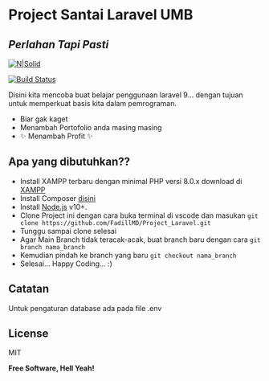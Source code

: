 # Project Santai Laravel UMB
## _Perlahan Tapi Pasti_

[![N|Solid](https://cldup.com/dTxpPi9lDf.thumb.png)](https://nodesource.com/products/nsolid)

[![Build Status](https://travis-ci.org/joemccann/dillinger.svg?branch=master)](https://travis-ci.org/joemccann/dillinger)

Disini kita mencoba buat belajar penggunaan laravel 9... dengan tujuan untuk memperkuat basis kita dalam pemrograman.

- Biar gak kaget 
- Menambah Portofolio anda masing masing
- ✨ Menambah Profit ✨

## Apa yang dibutuhkan??

- Install XAMPP terbaru dengan minimal PHP versi 8.0.x download di [XAMPP](https://www.apachefriends.org/download.html)
- Install Composer [disini](https://getcomposer.org/download/)
- Install [Node.js](https://nodejs.org/) v10+.
- Clone Project ini dengan cara buka terminal di vscode dan masukan ```git clone https://github.com/FadillMD/Project_Laravel.git```
- Tunggu sampai clone selesai
- Agar Main Branch tidak teracak-acak, buat branch baru dengan cara ```git branch nama_branch```
- Kemudian pindah ke branch yang baru ```git checkout nama_branch```
- Selesai... Happy Coding... :)

## Catatan

Untuk pengaturan database ada pada file .env

## License

MIT

**Free Software, Hell Yeah!**

[//]: # (These are reference links used in the body of this note and get stripped out when the markdown processor does its job. There is no need to format nicely because it shouldn't be seen. Thanks SO - http://stackoverflow.com/questions/4823468/store-comments-in-markdown-syntax)

   [dill]: <https://github.com/joemccann/dillinger>
   [git-repo-url]: <https://github.com/joemccann/dillinger.git>
   [john gruber]: <http://daringfireball.net>
   [df1]: <http://daringfireball.net/projects/markdown/>
   [markdown-it]: <https://github.com/markdown-it/markdown-it>
   [Ace Editor]: <http://ace.ajax.org>
   [node.js]: <http://nodejs.org>
   [Twitter Bootstrap]: <http://twitter.github.com/bootstrap/>
   [jQuery]: <http://jquery.com>
   [@tjholowaychuk]: <http://twitter.com/tjholowaychuk>
   [express]: <http://expressjs.com>
   [AngularJS]: <http://angularjs.org>
   [Gulp]: <http://gulpjs.com>

   [PlDb]: <https://github.com/joemccann/dillinger/tree/master/plugins/dropbox/README.md>
   [PlGh]: <https://github.com/joemccann/dillinger/tree/master/plugins/github/README.md>
   [PlGd]: <https://github.com/joemccann/dillinger/tree/master/plugins/googledrive/README.md>
   [PlOd]: <https://github.com/joemccann/dillinger/tree/master/plugins/onedrive/README.md>
   [PlMe]: <https://github.com/joemccann/dillinger/tree/master/plugins/medium/README.md>
   [PlGa]: <https://github.com/RahulHP/dillinger/blob/master/plugins/googleanalytics/README.md>
